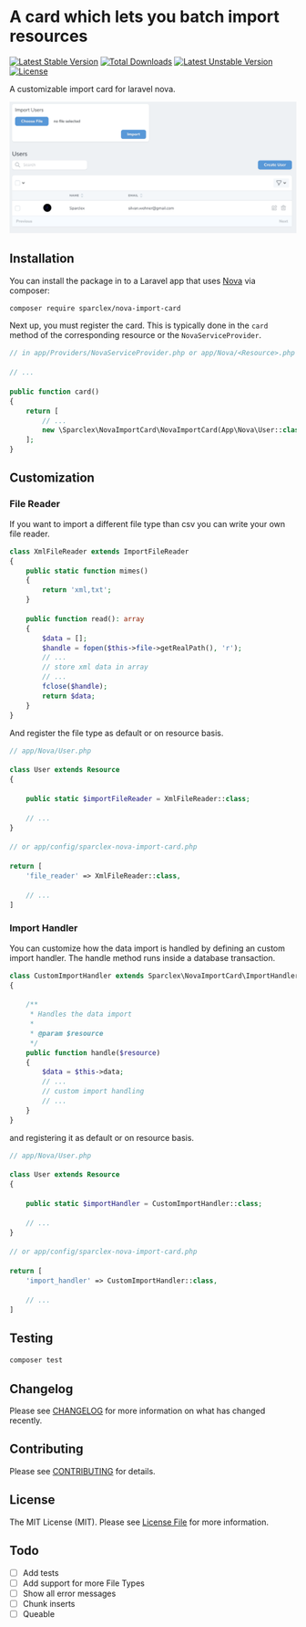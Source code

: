 # A card which lets you batch import resources

[![Latest Stable Version](https://poser.pugx.org/sparclex/nova-import-card/v/stable)](https://packagist.org/packages/sparclex/nova-import-card)
[![Total Downloads](https://poser.pugx.org/sparclex/nova-import-card/downloads)](https://packagist.org/packages/sparclex/nova-import-card)
[![Latest Unstable Version](https://poser.pugx.org/sparclex/nova-import-card/v/unstable)](https://packagist.org/packages/sparclex/nova-import-card)
[![License](https://poser.pugx.org/sparclex/nova-import-card/license)](https://packagist.org/packages/sparclex/nova-import-card)


A customizable import card for laravel nova.

![Nova Import Card Screenshot](https://raw.githubusercontent.com/sparclex/screenshots/master/nova-import-card-resource-index.png)
## Installation

You can install the package in to a Laravel app that uses [Nova](https://nova.laravel.com) via composer:

```bash
composer require sparclex/nova-import-card
```

Next up, you must register the card. This is typically done in the `card` method of the corresponding resource or the 
`NovaServiceProvider`.

```php
// in app/Providers/NovaServiceProvider.php or app/Nova/<Resource>.php

// ...

public function card()
{
    return [
        // ...
        new \Sparclex\NovaImportCard\NovaImportCard(App\Nova\User::class),
    ];
}
```

## Customization 

### File Reader

If you want to import a different file type than csv you can write your own file reader.

```php
class XmlFileReader extends ImportFileReader
{
    public static function mimes()
    {
        return 'xml,txt';
    }

    public function read(): array
    {
        $data = [];
        $handle = fopen($this->file->getRealPath(), 'r');
        // ...
        // store xml data in array
        // ...
        fclose($handle);
        return $data;
    }
}
```

And register the file type as default or on resource basis.
```php
// app/Nova/User.php

class User extends Resource
{

    public static $importFileReader = XmlFileReader::class;
    
    // ...
}

// or app/config/sparclex-nova-import-card.php

return [
    'file_reader' => XmlFileReader::class,
    
    // ...
]
```

### Import Handler

You can customize how the data import is handled by defining an custom import handler. The handle method runs inside a database transaction.

```php
class CustomImportHandler extends Sparclex\NovaImportCard\ImportHandler
{

    /**
     * Handles the data import
     *
     * @param $resource
     */
    public function handle($resource)
    {
        $data = $this->data;
        // ...
        // custom import handling
        // ...
    }
} 
```

and registering it as default or on resource basis.

```php
// app/Nova/User.php

class User extends Resource
{

    public static $importHandler = CustomImportHandler::class;
    
    // ...
}

// or app/config/sparclex-nova-import-card.php

return [
    'import_handler' => CustomImportHandler::class,
    
    // ...
]
```

## Testing

``` bash
composer test
```

## Changelog

Please see [CHANGELOG](CHANGELOG.md) for more information on what has changed recently.

## Contributing

Please see [CONTRIBUTING](CONTRIBUTING.md) for details.

## License

The MIT License (MIT). Please see [License File](LICENSE.md) for more information.

## Todo
- [ ] Add tests
- [ ] Add support for more File Types
- [ ] Show all error messages
- [ ] Chunk inserts
- [ ] Queable
